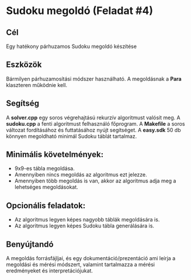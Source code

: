 # Sudoku megoldó (Feladat #4)
## Cél
Egy hatékony párhuzamos Sudoku megoldó készítése

## Eszközök
Bármilyen párhuzamosítási módszer használható. A megoldásnak a **Para** klaszteren működnie kell.

## Segítség
A **solver.cpp** egy soros végrehajtású rekurzív algoritmust valósít meg.
A **sudoku.cpp** a fenti algoritmust felhasználó főprogram.
A **Makefile** a soros változat fordításához és futtatásához nyújt segítséget.
A **easy.sdk** 50 db könnyen megoldható minimál Sudoku táblát tartalmaz.

## Minimális követelmények:
- 9x9-es tábla megoldása.
- Amennyiben nincs megoldás az algoritmus ezt jelezze.
- Amennyiben több megoldás is van, akkor az algoritmus adja meg a lehetséges
megoldásokat.

## Opcionális feladatok:
- Az algoritmus legyen képes nagyobb táblák megoldására is.
- Az algoritmus legyen képes Sudoku tábla generálására is.

## Benyújtandó
A megoldás forrásfájljai, és egy dokumentáció/prezentáció ami leírja a megoldási és mérési módszert, valamint tartalmazza a mérési eredményeket és interpretációjukat. 
